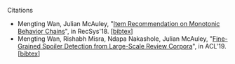 <div>
    <p>Citations</p> 
    <ul>
        <li>Mengting Wan, Julian McAuley, "<a href="https://mengtingwan.github.io/paper/recsys18_mwan.pdf">Item Recommendation on Monotonic Behavior Chains</a>", in RecSys'18. [<a href="https://dblp.uni-trier.de/rec/conf/recsys/WanM18.html?view=bibtex">bibtex</a>]
        </li>
        <li>Mengting Wan, Rishabh Misra, Ndapa Nakashole, Julian McAuley, "<a href="https://mengtingwan.github.io/paper/acl19_mwan.pdf">Fine-Grained Spoiler Detection from Large-Scale Review Corpora</a>", in ACL'19. [<a href="https://dblp.uni-trier.de/rec/conf/acl/WanMNM19.html?view=bibtex">bibtex</a>]
        </li>
    </ul>
</div>